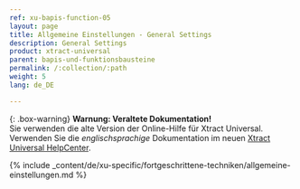 ```yaml
---
ref: xu-bapis-function-05
layout: page
title: Allgemeine Einstellungen - General Settings
description: General Settings
product: xtract-universal
parent: bapis-und-funktionsbausteine
permalink: /:collection/:path
weight: 5
lang: de_DE

---
```


{: .box-warning}
**Warnung: Veraltete Dokumentation!** <br>
Sie verwenden die alte Version der Online-Hilfe für Xtract Universal.<br>
Verwenden Sie die *englischsprachige* Dokumentation im neuen [Xtract Universal HelpCenter](https://helpcenter.theobald-software.com/xtract-universal/documentation/introduction/).

{% include _content/de/xu-specific/fortgeschrittene-techniken/allgemeine-einstellungen.md %}